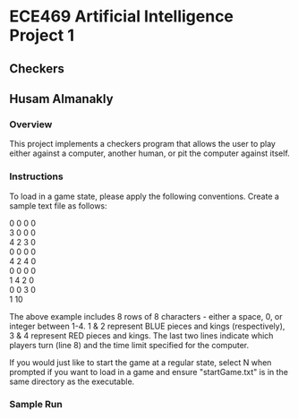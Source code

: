 # ECE469 Artificial Intelligence Project 1
## Checkers
## Husam Almanakly


### Overview
This project implements a checkers program that allows the user to play either
against a computer, another human, or pit the computer against itself. 


### Instructions
To load in a game state, please apply the following conventions. Create a sample
text file as follows:

 0 0 0 0 <br />
3 0 0 0  <br />
 4 2 3 0 <br />
0 0 0 0  <br />
 4 2 4 0 <br />
0 0 0 0  <br />
 1 4 2 0 <br />
0 0 3 0  <br />
1
10

The above example includes 8 rows of 8 characters - either a space, 0, or integer
between 1-4. 1 & 2 represent BLUE pieces and kings (respectively), 3 & 4 represent
RED pieces and kings. The last two lines indicate which players turn (line 8) and
the time limit specified for the computer. 

If you would just like to start the game at a regular state, select N when prompted
if you want to load in a game and ensure "startGame.txt" is in the same directory as the executable.

### Sample Run